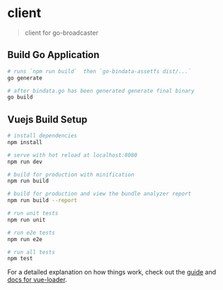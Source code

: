 # client

> client for go-broadcaster

## Build Go Application

```bash
# runs `npm run build`  then `go-bindata-assetfs dist/...`
go generate

# after bindata.go has been generated generate final binary
go build
```

## Vuejs Build Setup

``` bash
# install dependencies
npm install

# serve with hot reload at localhost:8080
npm run dev

# build for production with minification
npm run build

# build for production and view the bundle analyzer report
npm run build --report

# run unit tests
npm run unit

# run e2e tests
npm run e2e

# run all tests
npm test
```

For a detailed explanation on how things work, check out the [guide](http://vuejs-templates.github.io/webpack/) and [docs for vue-loader](http://vuejs.github.io/vue-loader).
